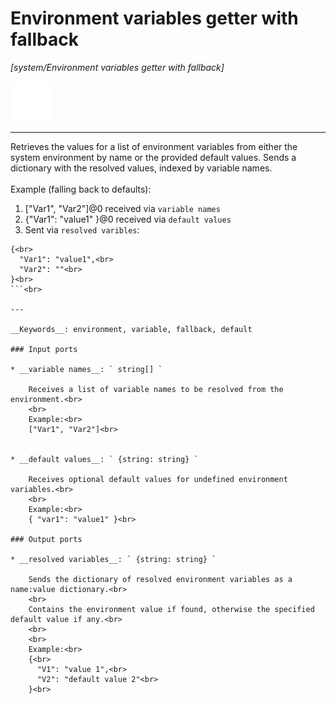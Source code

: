 # Environment variables getter with fallback

_[system/Environment variables getter with fallback]_

![icon](</assets/icons/11e997ab-33d0-473a-aa56-1e2fe4d30d5c.png>)

---

Retrieves the values for a list of environment variables from either the system environment by name or the provided default values. Sends a dictionary with the resolved values, indexed by variable names.<br>
<br>
Example (falling back to defaults): <br>
1. ["Var1", "Var2"]@0 received via `variable names`<br>
2. {"Var1": "value1" }@0 received via `default values`<br>
3. Sent via `resolved varibles`:<br>
```json<br>
{<br>
  "Var1": "value1",<br>
  "Var2": ""<br>
}<br>
```<br>

---

__Keywords__: environment, variable, fallback, default

### Input ports

* __variable names__: ` string[] `

    Receives a list of variable names to be resolved from the environment.<br>
    <br>
    Example:<br>
    ["Var1", "Var2"]<br>


* __default values__: ` {string: string} `

    Receives optional default values for undefined environment variables.<br>
    <br>
    Example:<br>
    { "var1": "value1" }<br>

### Output ports

* __resolved variables__: ` {string: string} `

    Sends the dictionary of resolved environment variables as a name:value dictionary.<br>
    <br>
    Contains the environment value if found, otherwise the specified default value if any.<br>
    <br>
    <br>
    Example:<br>
    {<br>
      "V1": "value 1",<br>
      "V2": "default value 2"<br>
    }<br>


